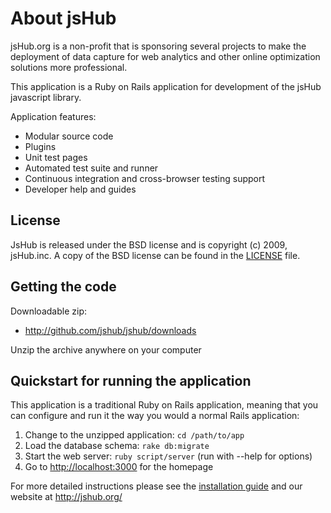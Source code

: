 # About jsHub

jsHub.org is a non-profit that is sponsoring several projects to make the deployment of data capture for web analytics and other online optimization solutions more professional.

This application is a Ruby on Rails application for development of the jsHub javascript library.

Application features:

 * Modular source code
 * Plugins
 * Unit test pages
 * Automated test suite and runner
 * Continuous integration and cross-browser testing support
 * Developer help and guides

## License

JsHub is released under the BSD license and is copyright (c) 2009, jsHub.inc. A copy of the BSD license can be found in the [LICENSE](LICENSE.txt) file.

## Getting the code

Downloadable zip:   

* <http://github.com/jshub/jshub/downloads>

Unzip the archive anywhere on your computer

## Quickstart for running the application

This application is a traditional Ruby on Rails application, meaning that you can
configure and run it the way you would a normal Rails application:

1. Change to the unzipped application: `cd /path/to/app`
2. Load the database schema: `rake db:migrate`
3. Start the web server: `ruby script/server` (run with --help for options)
4. Go to <http://localhost:3000> for the homepage

For more detailed instructions please see the [installation guide](http://jshub.github.com/jshub/) and our website at <http://jshub.org/>

